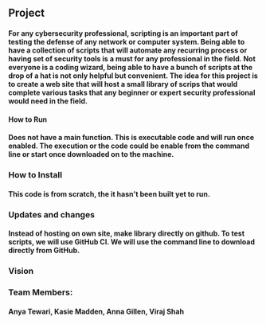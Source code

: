 ## Project 

#### For any cybersecurity professional, scripting is an important part of testing the defense of any network or computer system. Being able to have a collection of scripts that will automate any recurring process or having set of security tools is a must for any professional in the field. Not everyone is a coding wizard, being able to have a bunch of scripts at the drop of a hat is not only helpful but convenient. The idea for this project is to create a web site that will host a small library of scrips that would complete various tasks that any beginner or expert security professional would need in the field.

#### How to Run
#### Does not have a main function. This is executable code and will run once enabled. The execution or the code could be enable from the command line or start once downloaded on to the machine.

### How to Install
#### This code is from scratch, the it hasn't been built yet to run.

### Updates and changes
#### Instead of hosting on own site, make library directly on github. To test scripts, we will use GitHub CI. We will use the command line to download directly from GitHub. 

### Vision


### Team Members:
#### Anya Tewari, Kasie Madden, Anna Gillen, Viraj Shah
